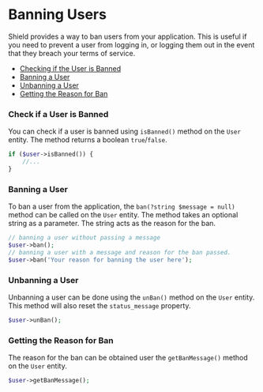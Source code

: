 # Banning Users

Shield provides a way to ban users from your application. This is useful if you need to prevent a user from logging in, or logging them out in the event that they breach your terms of service.

- [Checking if the User is Banned](#check-if-a-user-is-banned)
- [Banning a User](#banning-a-user)
- [Unbanning a User](#unbanning-a-user)
- [Getting the Reason for Ban ](#getting-the-reason-for-ban)

### Check if a User is Banned  

You can check if a user is banned using `isBanned()` method on the `User` entity. The method returns a boolean `true`/`false`. 

```php
if ($user->isBanned()) {
    //...
}
```  

###  Banning a User

To ban a user from the application, the `ban(?string $message = null)` method can be called on the `User` entity. The method takes an optional string as a parameter. The string acts as the reason for the ban.

```php
// banning a user without passing a message
$user->ban();
// banning a user with a message and reason for the ban passed.
$user->ban('Your reason for banning the user here');
```

###  Unbanning a User

Unbanning a user can be done using the `unBan()` method on the `User` entity. This method will also reset the `status_message` property.   

```php
$user->unBan();
```

###  Getting the Reason for Ban

The reason for the ban can be obtained user the `getBanMessage()` method on the `User` entity.

```php
$user->getBanMessage();
```